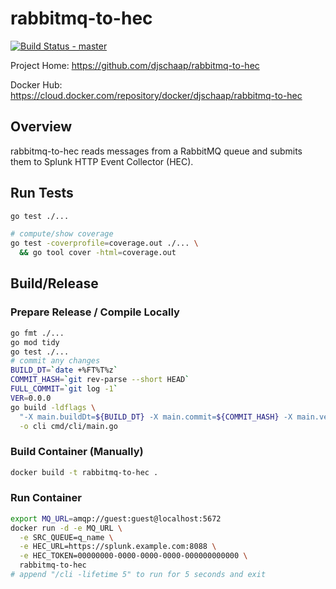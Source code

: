 # rabbitmq-to-hec

[![Build Status - master](https://travis-ci.com/djschaap/rabbitmq-to-hec.svg?branch=master)](https://travis-ci.com/djschaap/rabbitmq-to-hec)

Project Home: https://github.com/djschaap/rabbitmq-to-hec

Docker Hub: https://cloud.docker.com/repository/docker/djschaap/rabbitmq-to-hec

## Overview

rabbitmq-to-hec reads messages from a RabbitMQ queue and submits them to
Splunk HTTP Event Collector (HEC).

## Run Tests

```bash
go test ./...

# compute/show coverage
go test -coverprofile=coverage.out ./... \
  && go tool cover -html=coverage.out
```

## Build/Release

### Prepare Release / Compile Locally

```bash
go fmt ./...
go mod tidy
go test ./...
# commit any changes
BUILD_DT=`date +%FT%T%z`
COMMIT_HASH=`git rev-parse --short HEAD`
FULL_COMMIT=`git log -1`
VER=0.0.0
go build -ldflags \
  "-X main.buildDt=${BUILD_DT} -X main.commit=${COMMIT_HASH} -X main.version=${VER}" \
  -o cli cmd/cli/main.go
```

### Build Container (Manually)

```bash
docker build -t rabbitmq-to-hec .
```

### Run Container

```bash
export MQ_URL=amqp://guest:guest@localhost:5672
docker run -d -e MQ_URL \
  -e SRC_QUEUE=q_name \
  -e HEC_URL=https://splunk.example.com:8088 \
  -e HEC_TOKEN=00000000-0000-0000-0000-000000000000 \
  rabbitmq-to-hec
# append "/cli -lifetime 5" to run for 5 seconds and exit
```

